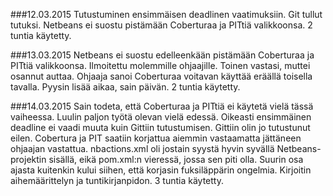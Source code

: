 ###12.03.2015
Tutustuminen ensimmäisen deadlinen vaatimuksiin. Git tullut tutuksi. Netbeans ei suostu pistämään Coberturaa ja PITtiä valikkoonsa. 2 tuntia käytetty.

###13.03.2015
Netbeans ei suostu edelleenkään pistämään Coberturaa ja PITtiä valikkoonsa. Ilmoitettu molemmille ohjaajille. Toinen vastasi, muttei osannut auttaa. Ohjaaja sanoi Coberturaa voitavan käyttää eräällä toisella tavalla. Pyysin lisää aikaa, sain päivän. 2 tuntia käytetty.

###14.03.2015
Sain todeta, että Coberturaa ja PITtiä ei käytetä vielä tässä vaiheessa. Luulin paljon työtä olevan vielä edessä. Oikeasti ensimmäinen deadline ei vaadi muuta kuin Gittiin tutustumisen. Gittiin olin jo tutustunut eilen. Cobertura ja PIT saatiin korjattua aiemmin vastaamatta jättäneen ohjaajan vastattua. nbactions.xml oli jostain syystä hyvin syvällä Netbeans-projektin sisällä, eikä pom.xml:n vieressä, jossa sen piti olla. Suurin osa ajasta kuitenkin kului siihen, että korjasin fuksiläppärin ongelmia. Kirjoitin aihemäärittelyn ja tuntikirjanpidon. 3 tuntia käytetty.
